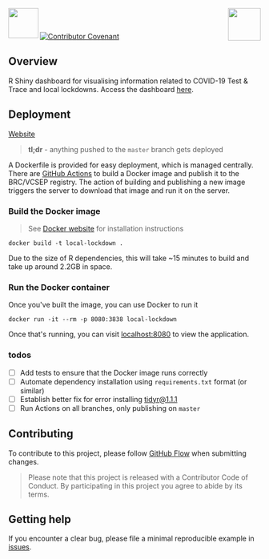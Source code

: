 <img src='figures/title.png' align="left" height ="60"/><img src='figures/brc-logo.png' align="right" height ="65"/>

<br/><br/>

[![Contributor Covenant](https://img.shields.io/badge/Contributor%20Covenant-v2.0%20adopted-ff69b4.svg)](code_of_conduct.md)

## Overview
R Shiny dashboard for visualising information related to COVID-19 Test &amp; Trace and local lockdowns. Access the dashboard [here](https://vcsep-local-lockdown-app.azurewebsites.net).

## Deployment

[Website](https://vcsep-local-lockdown-app.azurewebsites.net)

> **tl;dr** - anything pushed to the `master` branch gets deployed

A Dockerfile is provided for easy deployment, which is managed centrally. There are [GitHub Actions](https://github.com/features/actions)
to build a Docker image and publish it to the BRC/VCSEP registry. The action of building and publishing a new image
triggers the server to download that image and run it on the server.

### Build the Docker image

> See [Docker website](https://docs.docker.com/engine/install/) for installation instructions

```shell-script
docker build -t local-lockdown .
```

Due to the size of R dependencies, this will take ~15 minutes to build and take up around 2.2GB in space.

### Run the Docker container

Once you've built the image, you can use Docker to run it

```shell-script
docker run -it --rm -p 8080:3838 local-lockdown
```

Once that's running, you can visit [localhost:8080](http://localhost:8080) to
view the application.

### todos

- [ ] Add tests to ensure that the Docker image runs correctly
- [ ] Automate dependency installation using `requirements.txt` format (or similar)
- [ ] Establish better fix for error installing [tidyr@1.1.1](https://stackoverflow.com/questions/63348135/error-installing-tidyr-on-ubuntu-18-04-r-4-0-2)
- [ ] Run Actions on all branches, only publishing on `master`

## Contributing
To contribute to this project, please follow [GitHub Flow](https://guides.github.com/introduction/flow/) when submitting changes.

> Please note that this project is released with a Contributor Code of Conduct. By participating in this project you agree to abide by its terms.

## Getting help
If you encounter a clear bug, please file a minimal reproducible example in [issues](https://github.com/britishredcrosssociety/local-lockdown/issues).

